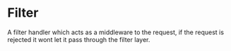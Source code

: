 # Filter

A filter handler which acts as a middleware to the request, if the request is rejected it wont let it pass through the filter layer.